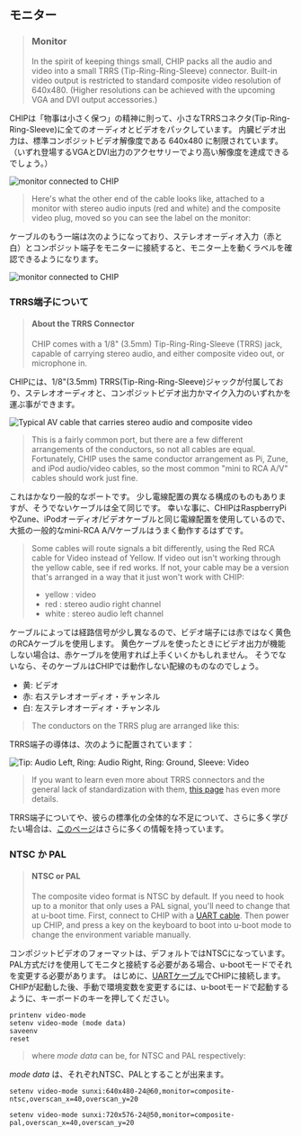 ## モニター

> ### Monitor
> In the spirit of keeping things small, CHIP packs all the audio and video into a small TRRS (Tip-Ring-Ring-Sleeve) connector.
> Built-in video output is restricted to standard composite video resolution of 640x480.
> (Higher resolutions can be achieved with the upcoming VGA and DVI output accessories.)

CHIPは「物事は小さく保つ」の精神に則って、小さなTRRSコネクタ(Tip-Ring-Ring-Sleeve)に全てのオーディオとビデオをパックしています。
内臓ビデオ出力は、標準コンポジットビデオ解像度である 640x480 に制限されています。
（いずれ登場するVGAとDVI出力のアクセサリーでより高い解像度を達成できるでしょう。）

![monitor connected to CHIP](./../images/chip_withmonitor.jpg)


> Here's what the other end of the cable looks like, attached to a monitor with stereo audio inputs (red and white) and the composite video plug, moved so you can see the label on the monitor:

ケーブルのもう一端は次のようになっており、ステレオオーディオ入力（赤と白）とコンポジット端子をモニターに接続すると、モニター上を動くラベルを確認できるようになります。

![monitor connected to CHIP](./../images/chip_withmonitor_cnxn.jpg)


### TRRS端子について
> #### About the TRRS Connector
> CHIP comes with a 1/8" (3.5mm) Tip-Ring-Ring-Sleeve (TRRS) jack, capable of carrying stereo audio, and either composite video out, or microphone in.

CHIPには、1/8"(3.5mm) TRRS(Tip-Ring-Ring-Sleeve)ジャックが付属しており、ステレオオーディオと、コンポジットビデオ出力かマイク入力のいずれかを運ぶ事ができます。

![Typical AV cable that carries stereo audio and composite video](./../images/avcable.jpg)

> This is a fairly common port, but there are a few different arrangements of the conductors, so not all cables are equal.
> Fortunately, CHIP uses the same conductor arrangement as Pi, Zune, and iPod audio/video cables, so the most common "mini to RCA A/V" cables should work just fine.

これはかなり一般的なポートです。
少し電線配置の異なる構成のものもありますが、そうでないケーブルは全て同じです。
幸いな事に、CHIPはRaspberryPiやZune、iPodオーディオ/ビデオケーブルと同じ電線配置を使用しているので、大抵の一般的なmini-RCA A/Vケーブルはうまく動作するはずです。

> Some cables will route signals a bit differently, using the Red RCA cable for Video instead of Yellow.
> If video out isn't working through the yellow cable, see if red works.
> If not, your cable may be a version that's arranged in a way that it just won't work with CHIP:
>  * yellow : video
>  * red : stereo audio right channel
>  * white : stereo audio left channel

ケーブルによっては経路信号が少し異なるので、ビデオ端子には赤ではなく黄色のRCAケーブルを使用します。
黄色ケーブルを使ったときにビデオ出力が機能しない場合は、赤ケーブルを使用すれば上手くいくかもしれません。
そうでないなら、そのケーブルはCHIPでは動作しない配線のものなのでしょう。
* 黄: ビデオ
* 赤: 右ステレオオーディオ・チャンネル
* 白: 左ステレオオーディオ・チャンネル

> The conductors on the TRRS plug are arranged like this:

TRRS端子の導体は、次のように配置されています：

![Tip: Audio Left, Ring: Audio Right, Ring: Ground, Sleeve: Video](./../images/trrs_annotated.jpg)

> If you want to learn even more about TRRS connectors and the general lack of standardization with them, [this page](http://wiki.robotz.com/index.php/TRRS_Phono_Plug) has even more details.

TRRS端子についてや、彼らの標準化の全体的な不足について、さらに多く学びたい場合は、[このページ](http://wiki.robotz.com/index.php/TRRS_Phono_Plug)はさらに多くの情報を持っています。


### NTSC か PAL
> #### NTSC or PAL  
> The composite video format is NTSC by default.
> If you need to hook up to a monitor that only uses a PAL signal, you'll need to change that at u-boot time.
> First, connect to CHIP with a [UART cable](#usb-to-uart-serial-connection).
> Then power up CHIP, and press a key on the keyboard to boot into u-boot mode to change the environment variable manually.

コンポジットビデオのフォーマットは、デフォルトではNTSCになっています。  
PAL方式だけを使用してモニタと接続する必要がある場合、u-bootモードでそれを変更する必要があります。
はじめに、[UARTケーブル](http://docs.getchip.com/#usb-to-uart-serial-connection)でCHIPに接続します。
CHIPが起動した後、手動で環境変数を変更するには、u-bootモードで起動するように、キーボードのキーを押してください。

```shell
printenv video-mode
setenv video-mode (mode data)
saveenv
reset
```

> where *mode data* can be, for NTSC and PAL respectively:

*mode data* は、それぞれNTSC、PALとすることが出来ます。

```shell
setenv video-mode sunxi:640x480-24@60,monitor=composite-ntsc,overscan_x=40,overscan_y=20

setenv video-mode sunxi:720x576-24@50,monitor=composite-pal,overscan_x=40,overscan_y=20

```

